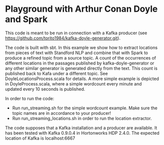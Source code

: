 # Playground with Arthur Conan Doyle and Spark

This code is meant to be run in connection with a Kafka producer (see https://github.com/torito1984/kafka-doyle-generator.git).

The code is built with sbt. In this example we show how to extract locations from pieces of text with Standford NLP and combine that with Spark to produce a refined topic from a source topic. A count of the occurrences of different locations in
the passages published by kafka-doyle-generator or any other similar generator is generated directly from the text. This count is published back to Kafa under a different topic. See DoyleLocationsProcess.scala for details. A more simple example is depicted in DoyleProcess.scala, where a simple wordcount every minute and updated every 10 seconds is published.

In order to run the code:

- Run run_streaming.sh for the simple wordcount example. Make sure the topic names are in accordance to your producer!
- Run run_streaming_locations.sh in order to run the location extractor.

The code supposes that a Kafka installation and a producer are available. It has been tested with Kafka 0.9.0.4 in Hortonworks HDP 2.4.0. The expected location of Kafka is localhost:6667
